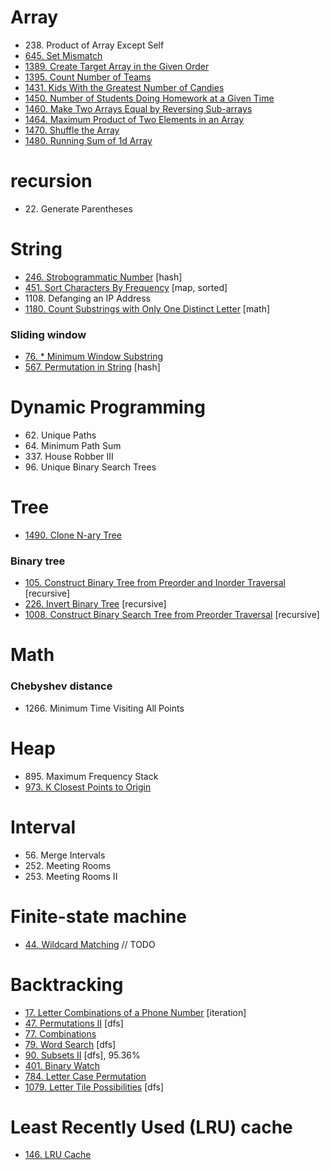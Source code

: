 # Array
* 238\. Product of Array Except Self
* [645\. Set Mismatch](problems/set_mismatch.py)
* [1389\. Create Target Array in the Given Order](problems/create_target_array_in_the_given_order.py)
* [1395\. Count Number of Teams](problems/count_number_of_teams.py)
* [1431\. Kids With the Greatest Number of Candies](problems/kids_with_the_greatest_number_of_candies.py)
* [1450\. Number of Students Doing Homework at a Given Time](problems/number_of_students_doing_homework_at_a_given_time.py)
* [1460\. Make Two Arrays Equal by Reversing Sub-arrays](problems/make_two_arrays_equal_by_reversing_sub-arrays.py)
* [1464\. Maximum Product of Two Elements in an Array](problems/maximum_product_of_two_elements_in_an_array.py)
* [1470\. Shuffle the Array](problems/shuffle_the_array.py)
* [1480\. Running Sum of 1d Array](problems/running_sum_of_1d_array.py)
# recursion
* 22\. Generate Parentheses

# String
* [246\. Strobogrammatic Number](problems/strobogrammatic_number.py) [hash]
* [451\. Sort Characters By Frequency](problems/sort_characters_by_frequency.py) [map, sorted]
* 1108\. Defanging an IP Address
* [1180\. Count Substrings with Only One Distinct Letter](problems/count_substrings_with_only_one_distinct_letter.py) [math]

### Sliding window
* [76\. * Minimum Window Substring](problems/minimum_window_substring.py) 
* [567\. Permutation in String](problems/permutation_in_string.py) [hash]


# Dynamic Programming
* 62\. Unique Paths
* 64\. Minimum Path Sum
* 337\. House Robber III
* 96\. Unique Binary Search Trees

# Tree
* [1490\. Clone N-ary Tree](problems/clone_N-ary_tree.py)
### Binary tree
* [105\. Construct Binary Tree from Preorder and Inorder Traversal](problems/construct_binary_tree_from_preorder_and_inorder_traversal.py) [recursive]
* [226\. Invert Binary Tree](problems/invert_binary_tree.py) [recursive]
* [1008\. Construct Binary Search Tree from Preorder Traversal](problems/construct_binary_search_tree_from_preorder_traversal.py) [recursive]

# Math

### Chebyshev distance
* 1266\. Minimum Time Visiting All Points

# Heap
* 895\. Maximum Frequency Stack
* [973\. K Closest Points to Origin](problems/K_Closest_points_to_origin.py)

# Interval
* 56\. Merge Intervals
* 252\. Meeting Rooms
* 253\. Meeting Rooms II

# Finite-state machine
* [44\. Wildcard Matching](problems/wildcard_matching.py) // TODO

# Backtracking
* [17\. Letter Combinations of a Phone Number](problems/letter_combinations_of_a_phone_number.py) [iteration]
* [47\. Permutations II](problems/permutations_II.py) [dfs]
* [77\. Combinations](problems/combinations.py)
* [79\. Word Search](problems/work_search.py) [dfs]
* [90\. Subsets II](problems/subsets_II.py) [dfs], 95.36%
* [401\. Binary Watch](problems/binary_watch.py)
* [784\. Letter Case Permutation](problems/letter_case_permutation.py)
* [1079\. Letter Tile Possibilities](problems/letter_tile_possibilities.py)  [dfs]

# Least Recently Used (LRU) cache
* [146\. LRU Cache](problems/LRU_cache.py)